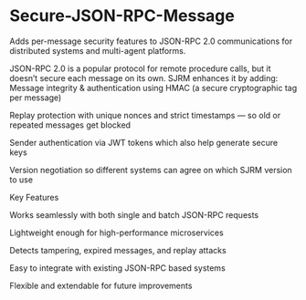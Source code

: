 # Secure-JSON-RPC-Message
Adds per-message security features to JSON-RPC 2.0 communications for distributed systems and multi-agent platforms.

JSON-RPC 2.0 is a popular protocol for remote procedure calls, but it doesn’t secure each message on its own.
SJRM enhances it by adding:
  Message integrity & authentication using HMAC (a secure cryptographic tag per message)
  
  Replay protection with unique nonces and strict timestamps — so old or repeated messages get blocked
  
  Sender authentication via JWT tokens which also help generate secure keys
  
  Version negotiation so different systems can agree on which SJRM version to use

  

Key Features



  Works seamlessly with both single and batch JSON-RPC requests
  
  Lightweight enough for high-performance microservices
  
  Detects tampering, expired messages, and replay attacks
  
  Easy to integrate with existing JSON-RPC based systems
  
  Flexible and extendable for future improvements
